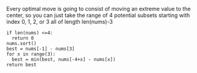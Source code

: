 Every optimal move is going to consist of moving an extreme value to the center, so you can just take the range of 4 potential subsets starting with index 0, 1, 2, or 3 all of length len(nums)-3

```
if len(nums) <=4:
  return 0
nums.sort()
best = nums[-1] - nums[3]
for x in range(3):
  best = min(best, nums[-4+x] - nums[x])
return best
```
